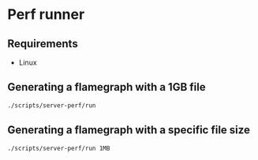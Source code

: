 # Perf runner

## Requirements

* Linux

## Generating a flamegraph with a 1GB file

```bash
./scripts/server-perf/run
```

## Generating a flamegraph with a specific file size

```bash
./scripts/server-perf/run 1MB
```

